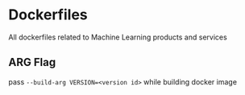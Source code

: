 # Dockerfiles

All dockerfiles related to Machine Learning products and services

## ARG Flag

pass `--build-arg VERSION=<version id>` while building docker image
